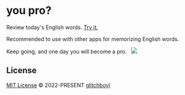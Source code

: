 # you pro?

Review today's English words.  [Try it.](https://youpro.netlify.app)

Recommended to use with other apps for memorizing English words.


Keep going, and one day you will become a pro. &nbsp; ![](https://youpro.netlify.app/favicon.ico) 


## License

[MIT License](https://github.com/glitchboyl/youpro/blob/main/LICENSE) © 2022-PRESENT [glitchboyl](https://github.com/glitchboyl)
